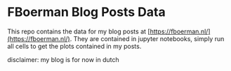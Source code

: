 # FBoerman Blog Posts Data

This repo contains the data for my blog posts at [https://fboerman.nl/](https://fboerman.nl/). They are contained in jupyter notebooks, simply run all cells to get the plots contained in my posts.

disclaimer: my blog is for now in dutch

